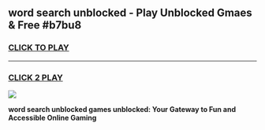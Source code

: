 
## word search unblocked - Play Unblocked Gmaes & Free #b7bu8
<h3>
<a href="https://news.freeplayer.one?title=word_search_unblocked&ref=24F">CLICK TO PLAY</a></h3>
<hr>

<h3>
<a href="https://news.freeplayer.one?title=word_search_unblocked&ref=24F">CLICK 2 PLAY</a>
  
</h3>

<a href="https://news.freeplayer.one?title=word_search_unblocked&ref=24F/"><img src="https://clearcache.store/games.png"></a>


**word search unblocked games unblocked: Your Gateway to Fun and Accessible Online Gaming**
